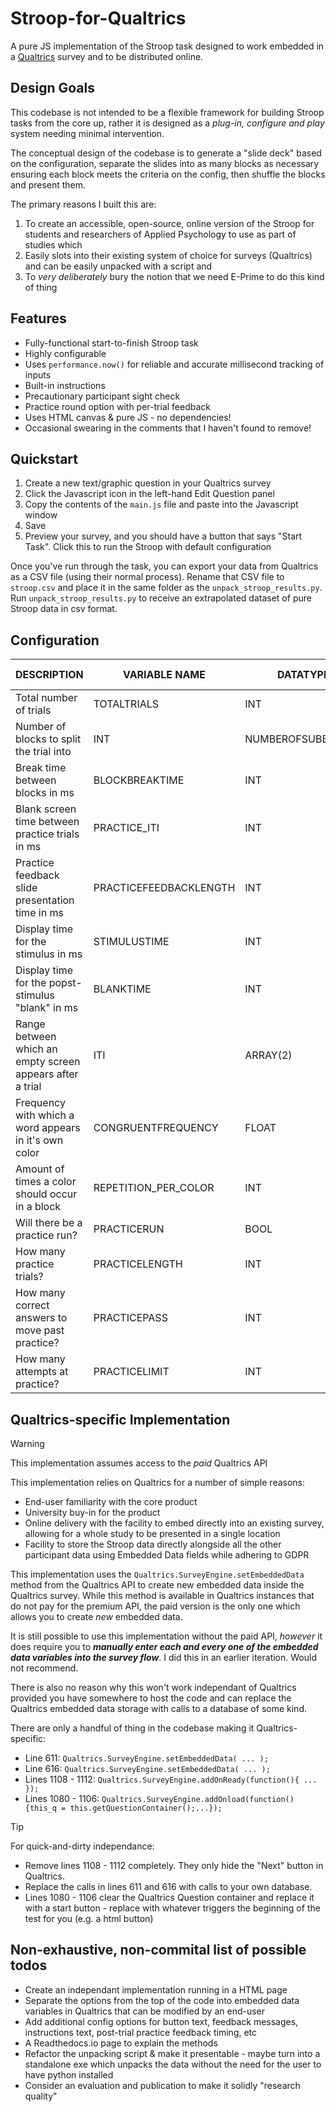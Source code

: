 # Stroop-for-Qualtrics
 A pure JS implementation of the Stroop task designed to work embedded in a [Qualtrics](https://www.qualtrics.com/) survey and to be distributed online.

## Design Goals
 This codebase is not intended to be a flexible framework for building Stroop tasks from the core up, rather it is designed as a *plug-in, configure and play* system needing minimal intervention.

 The conceptual design of the codebase is to generate a "slide deck" based on the configuration, separate the slides into as many blocks as necessary ensuring each block meets the criteria on the config, then shuffle the blocks and present them.

 The primary reasons I built this are:
 1. To create an accessible, open-source, online version of the Stroop for students and researchers of Applied Psychology to use as part of studies which
 2. Easily slots into their existing system of choice for surveys (Qualtrics) and can be easily unpacked with a script and
 3. To *very deliberately* bury the notion that we need E-Prime to do this kind of thing

## Features
- Fully-functional start-to-finish Stroop task
- Highly configurable
- Uses `performance.now()` for reliable and accurate millisecond tracking of inputs
- Built-in instructions
- Precautionary participant sight check
- Practice round option with per-trial feedback
- Uses HTML canvas & pure JS - no dependencies!
- Occasional swearing in the comments that I haven't found to remove!

## Quickstart
 1. Create a new text/graphic question in your Qualtrics survey
 2. Click the Javascript icon in the left-hand Edit Question panel
 3. Copy the contents of the `main.js` file and paste into the Javascript window
 4. Save
 5. Preview your survey, and you should have a button that says "Start Task". Click this to run the Stroop with default configuration

 Once you've run through the task, you can export your data from Qualtrics as a CSV file (using their normal process). Rename that CSV file to `stroop.csv` and place it in the same folder as the `unpack_stroop_results.py`. Run `unpack_stroop_results.py` to receive an extrapolated dataset of pure Stroop data in csv format.

## Configuration
| DESCRIPTION  | VARIABLE NAME | DATATYPE | DEFAULT VALUE |
| ------------- | ------------- | ------------- | ------------- |
| Total number of trials | TOTALTRIALS | INT | 128 |
| Number of blocks to split the trial into | INT | NUMBEROFSUBBLOCKS | 2 |
| Break time between blocks in ms | BLOCKBREAKTIME | INT | 10000 |
| Blank screen time between practice trials in ms | PRACTICE_ITI | INT | 500 |
| Practice feedback slide presentation time in ms | PRACTICEFEEDBACKLENGTH | INT | 3000 |
| Display time for the stimulus in ms | STIMULUSTIME | INT | 500 |
| Display time for the popst-stimulus "blank" in ms | BLANKTIME | INT | 2000 |
| Range between which an empty screen appears after a trial | ITI | ARRAY(2) | [250,700] |
| Frequency with which a word appears in it's own color | CONGRUENTFREQUENCY | FLOAT | 0.25 |
| Amount of times a color should occur in a block | REPETITION_PER_COLOR | INT | 16 |
| Will there be a practice run? | PRACTICERUN | BOOL | true |
| How many practice trials? | PRACTICELENGTH | INT | 16 |
| How many correct answers to move past practice? | PRACTICEPASS | INT | 10 |
| How many attempts at practice? | PRACTICELIMIT | INT | 2 |

## Qualtrics-specific Implementation
> [!WARNING]
> This implementation assumes access to the *paid* Qualtrics API

This implementation relies on Qualtrics for a number of simple reasons:
- End-user familiarity with the core product
- University buy-in for the product
- Online delivery with the facility to embed directly into an existing survey, allowing for a whole study to be presented in a single location
- Facility to store the Stroop data directly alongside all the other participant data using Embedded Data fields while adhering to GDPR

This implementation uses the `Qualtrics.SurveyEngine.setEmbeddedData` method from the Qualtrics API to create new embedded data inside the Qualtrics survey. While this method is available in Qualtrics instances that do not pay for the premium API, the paid version is the only one which allows you to create *new* embedded data.

It is still possible to use this implementation without the paid API, *however* it does require you to ***manually enter each and every one of the embedded data variables into the survey flow***. I did this in an earlier iteration. Would not recommend.

There is also no reason why this won't work independant of Qualtrics provided you have somewhere to host the code and can replace the Qualtrics embedded data storage with calls to a database of some kind.

There are only a handful of thing in the codebase making it Qualtrics-specific:
- Line 611: `Qualtrics.SurveyEngine.setEmbeddedData( ... );`
- Line 616: `Qualtrics.SurveyEngine.setEmbeddedData( ... );`
- Lines 1108 - 1112: `Qualtrics.SurveyEngine.addOnReady(function(){ ... });`
- Lines 1080 - 1106: `Qualtrics.SurveyEngine.addOnload(function(){this_q = this.getQuestionContainer();...});`

> [!TIP]
> For quick-and-dirty independance:
> - Remove lines 1108 - 1112 completely. They only hide the "Next" button in Qualtrics.
> - Replace the calls in lines 611 and 616 with calls to your own database.
> - Lines 1080 - 1106 clear the Qualtrics Question container and replace it with a start button - replace with whatever triggers the beginning of the test for you (e.g. a html button)

## Non-exhaustive, non-commital list of possible todos
- Create an independant implementation running in a HTML page
- Separate the options from the top of the code into embedded data variables in Qualtrics that can be modified by an end-user
- Add additional config options for button text, feedback messages, instructions text, post-trial practice feedback timing, etc
- A Readthedocs.io page to explain the methods
- Refactor the unpacking script & make it presentable - maybe turn into a standalone exe which unpacks the data without the need for the user to have python installed
- Consider an evaluation and publication to make it solidly "research quality"
